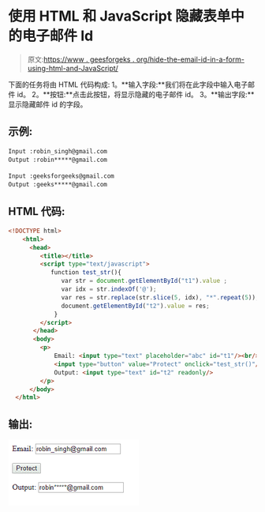 # 使用 HTML 和 JavaScript 隐藏表单中的电子邮件 Id

> 原文:[https://www . geesforgeks . org/hide-the-email-id-in-a-form-using-html-and-JavaScript/](https://www.geeksforgeeks.org/hide-the-email-id-in-a-form-using-html-and-javascript/)

下面的任务将由 HTML 代码构成:
1。**输入字段:**我们将在此字段中输入电子邮件 id。
2。**按钮:**点击此按钮，将显示隐藏的电子邮件 id。
3。**输出字段:**显示隐藏邮件 id 的字段。

## 示例:

```html
Input :robin_singh@gmail.com 
Output :robin*****@gmail.com

Input :geeksforgeeks@gmail.com
Output :geeks*****@gmail.com

```

## HTML 代码:

```html
<!DOCTYPE html>
    <html>
      <head>
         <title></title>
         <script type="text/javascript">
            function test_str(){
               var str = document.getElementById("t1").value ;
               var idx = str.indexOf('@');
               var res = str.replace(str.slice(5, idx), "*".repeat(5));
               document.getElementById("t2").value = res;
             }
         </script>
       </head>
       <body>
         <p>
             Email: <input type="text" placeholder="abc" id="t1"/><br/>
             <input type="button" value="Protect" onclick="test_str()"/><br/>
             Output: <input type="text" id="t2" readonly/>
         </p>
      </body>
  </html>
```

## 输出:

![](img/c8375a33b970bfa80142d5687b0731ec.png)